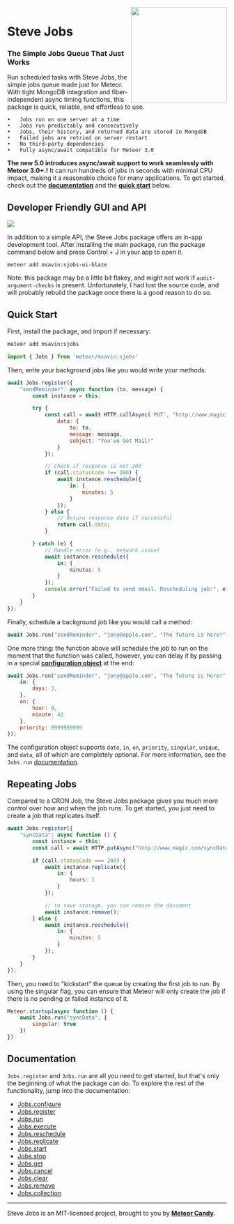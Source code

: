 <img align="right" width="220" src="https://github.com/msavin/stevejobs/blob/master/ICON.png?raw=true" />

# Steve Jobs

### The Simple Jobs Queue That Just Works

Run scheduled tasks with Steve Jobs, the simple jobs queue made just for Meteor. With tight MongoDB integration and fiber-independent async timing functions, this package is quick, reliable, and effortless to use.

	•	Jobs run on one server at a time
	•	Jobs run predictably and consecutively
	•	Jobs, their history, and returned data are stored in MongoDB
	•	Failed jobs are retried on server restart
	•	No third-party dependencies
	•	Fully async/await compatible for Meteor 3.0

**The new 5.0 introduces async/await support to work seamlessly with Meteor 3.0+.!** It can run hundreds of jobs in seconds with minimal CPU impact, making it a reasonable choice for many applications. To get started, check out the <a href="https://github.com/msavin/SteveJobs..meteor.jobs.scheduler.queue.background.tasks/blob/master/DOCUMENTATION.md">**documentation**</a> and the <a href="#quick-start">**quick start**</a> below.

## Developer Friendly GUI and API

<img src="https://github.com/msavin/SteveJobs...meteor.schedule.background.tasks.jobs.queue/blob/master/GUI.png?raw=true">

In addition to a simple API, the Steve Jobs package offers an in-app development tool. After installing the main package, run the package command below and press Control + J in your app to open it.

```
meteor add msavin:sjobs-ui-blaze
```

Note: this package may be a little bit flakey, and might not work if `audit-argument-checks` is present. Unfortunately, I had lost the source code, and will probably rebuild the package once there is a good reason to do so.

## Quick Start

First, install the package, and import if necessary:

```bash
meteor add msavin:sjobs
```

```javascript
import { Jobs } from 'meteor/msavin:sjobs'
```

Then, write your background jobs like you would write your methods: 

```javascript
await Jobs.register({
    "sendReminder": async function (to, message) {
        const instance = this;

        try {
            const call = await HTTP.callAsync('PUT', "http://www.magic.com/email/send", {
                data: {
                    to: to,
                    message: message,
                    subject: "You've Got Mail!"
                }
            });

            // Check if response is not 200
            if (call.statusCode !== 200) {
                await instance.reschedule({
                    in: {
                        minutes: 5
                    }
                });
            } else {
                // Return response data if successful
                return call.data;
            }

        } catch (e) {
            // Handle error (e.g., network issue)
            await instance.reschedule({
                in: {
                    minutes: 5
                }
            });
            console.error("Failed to send email. Rescheduling job:", e);
        }
    }
});
```

Finally, schedule a background job like you would call a method: 

```javascript
await Jobs.run("sendReminder", "jony@apple.com", "The future is here!");
```

One more thing: the function above will schedule the job to run on the moment that the function was called, however, you can delay it by passing in a special <a href="https://github.com/msavin/SteveJobs-meteor-jobs-queue/wiki#configuration-options">**configuration object**</a> at the end:

```javascript
await Jobs.run("sendReminder", "jony@apple.com", "The future is here!", {
    in: {
        days: 3,
    },
    on: {
        hour: 9,
        minute: 42
    },
    priority: 9999999999
});
```

The configuration object supports `date`, `in`, `on`, `priority`, `singular`, `unique`, and `data`, all of which are completely optional. For more information, see the `Jobs.run` <a href="https://github.com/msavin/SteveJobs..meteor.jobs.scheduler.queue.background.tasks/blob/master/DOCUMENTATION.md#jobsrun">documentation</a>.

## Repeating Jobs

Compared to a CRON Job, the Steve Jobs package gives you much more control over how and when the job runs. To get started, you just need to create a job that replicates itself.

```javascript
await Jobs.register({
    "syncData": async function () {
        const instance = this;
        const call = await HTTP.putAsync("http://www.magic.com/syncData");

        if (call.statusCode === 200) {
            await instance.replicate({
                in: {
                    hours: 1
                }
            });

            // to save storage, you can remove the document
            await instance.remove();
        } else {
            await instance.reschedule({
                in: {
                    minutes: 5
                }
            });
        }
    }
});
```

Then, you need to "kickstart" the queue by creating the first job to run. By using the singular flag, you can ensure that Meteor will only create the job if there is no pending or failed instance of it.

```javascript
Meteor.startup(async function () {
    await Jobs.run("syncData", {
        singular: true
    })    
})
```

## Documentation

`Jobs.register` and `Jobs.run` are all you need to get started, but that's only the beginning of what the package can do. To explore the rest of the functionality, jump into the documentation:
- [Jobs.configure](https://github.com/msavin/SteveJobs..meteor.jobs.scheduler.queue.background.tasks/blob/master/DOCUMENTATION.md#jobsconfigure)
- [Jobs.register](https://github.com/msavin/SteveJobs..meteor.jobs.scheduler.queue.background.tasks/blob/master/DOCUMENTATION.md#jobsregister)
- [Jobs.run](https://github.com/msavin/SteveJobs..meteor.jobs.scheduler.queue.background.tasks/blob/master/DOCUMENTATION.md#jobsrun)
- [Jobs.execute](https://github.com/msavin/SteveJobs..meteor.jobs.scheduler.queue.background.tasks/blob/master/DOCUMENTATION.md#jobsexecute)
- [Jobs.reschedule](https://github.com/msavin/SteveJobs..meteor.jobs.scheduler.queue.background.tasks/blob/master/DOCUMENTATION.md#jobsreschedule)
- [Jobs.replicate](https://github.com/msavin/SteveJobs..meteor.jobs.scheduler.queue.background.tasks/blob/master/DOCUMENTATION.md#jobsreplicate)
- [Jobs.start](https://github.com/msavin/SteveJobs..meteor.jobs.scheduler.queue.background.tasks/blob/master/DOCUMENTATION.md#jobsstart)
- [Jobs.stop](https://github.com/msavin/SteveJobs..meteor.jobs.scheduler.queue.background.tasks/blob/master/DOCUMENTATION.md#jobsstop)
- [Jobs.get](https://github.com/msavin/SteveJobs..meteor.jobs.scheduler.queue.background.tasks/blob/master/DOCUMENTATION.md#jobsget)
- [Jobs.cancel](https://github.com/msavin/SteveJobs..meteor.jobs.scheduler.queue.background.tasks/blob/master/DOCUMENTATION.md#jobscancel)
- [Jobs.clear](https://github.com/msavin/SteveJobs..meteor.jobs.scheduler.queue.background.tasks/blob/master/DOCUMENTATION.md#jobsclear)
- [Jobs.remove](https://github.com/msavin/SteveJobs..meteor.jobs.scheduler.queue.background.tasks/blob/master/DOCUMENTATION.md#jobsremove)
- [Jobs.collection](https://github.com/msavin/SteveJobs..meteor.jobs.scheduler.queue.background.tasks/blob/master/DOCUMENTATION.md#jobscollection)

------

Steve Jobs is an MIT-licensed project, brought to you by [**Meteor Candy**](https://www.meteorcandy.com/?ref=sjgh).
